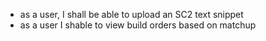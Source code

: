 - as a user, I shall be able to upload an SC2 text snippet
- as a user I shable to view build orders based on matchup
